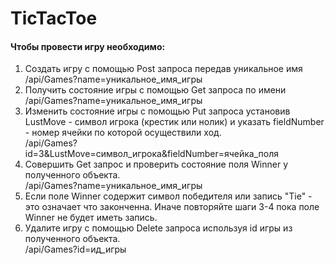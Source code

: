 # TicTacToe
#### Чтобы провести игру необходимо:
1. Создать игру с помощью Post запроса передав уникальное имя  
/api/Games?name=уникальное_имя_игры
2. Получить состояние игры с помощью Get запроса по имени  
/api/Games?name=уникальное_имя_игры
3. Изменить состояние игры с помощью Put запроса установив LustMove - символ игрока (крестик или нолик) и указать fieldNumber - номер ячейки по которой осуществили ход.  
/api/Games?id=3&LustMove=символ_игрока&fieldNumber=ячейка_поля
4. Совершить Get запрос и проверить состояние поля Winner у полученного объекта.  
/api/Games?name=уникальное_имя_игры 
5. Если поле Winner содержит символ победителя или запись "Tie" - это означает что законченна. Иначе повторяйте шаги 3-4 пока поле Winner не будет иметь запись.
6. Удалите игру с помощью Delete запроса используя id игры из полученного объекта.  
/api/Games?id=ид_игры
